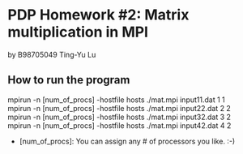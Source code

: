 PDP Homework #2: Matrix multiplication in MPI
=============================================
by B98705049 Ting-Yu Lu

How to run the program
----------------------
mpirun -n [num_of_procs] -hostfile hosts ./mat.mpi input11.dat 1 1  
mpirun -n [num_of_procs] -hostfile hosts ./mat.mpi input22.dat 2 2  
mpirun -n [num_of_procs] -hostfile hosts ./mat.mpi input32.dat 3 2  
mpirun -n [num_of_procs] -hostfile hosts ./mat.mpi input42.dat 4 2  

* [num_of_procs]: You can assign any # of processors you like. :-)

